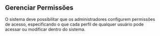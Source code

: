 ## Gerenciar Permissões ##

O sistema deve possibilitar que os administradores configurem permissões de acesso, especificando o que cada perfil de qualquer usuário pode acessar ou modificar dentro do sistema.
